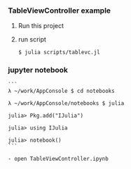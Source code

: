 ### TableViewController example

1. Run this project

2. run script

    ```
    $ julia scripts/tablevc.jl
    ```

### jupyter notebook

    ```
    λ ~/work/AppConsole $ cd notebooks

    λ ~/work/AppConsole/notebooks $ julia

    julia> Pkg.add("IJulia")

    julia> using IJulia

    julia> notebook()
    ```

    - open TableViewController.ipynb